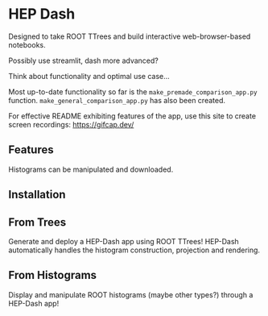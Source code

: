# HEP Dash

Designed to take ROOT TTrees and build interactive web-browser-based notebooks.

Possibly use streamlit, dash more advanced?

Think about functionality and optimal use case...

Most up-to-date functionality so far is the `make_premade_comparison_app.py` function. `make_general_comparison_app.py` has also been created.


For effective README exhibiting features of the app, use this site to create screen recordings: https://gifcap.dev/

## Features

Histograms can be manipulated and downloaded.



## Installation



## From Trees

Generate and deploy a HEP-Dash app using ROOT TTrees! HEP-Dash automatically handles the histogram construction, projection and rendering.



## From Histograms

Display and manipulate ROOT histograms (maybe other types?) through a HEP-Dash app!
